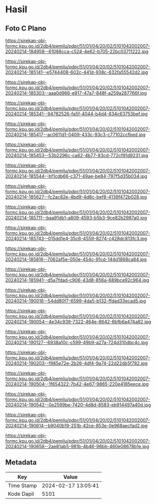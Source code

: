 # Hasil

## Foto C Plano

https://sirekap-obj-formc.kpu.go.id/2db4/pemilu/pdpr/51/01/04/20/02/5101042002007-20240214-184958--61068cca-c524-4e62-b705-22bc03711222.jpg

https://sirekap-obj-formc.kpu.go.id/2db4/pemilu/pdpr/51/01/04/20/02/5101042002007-20240214-185141--e5744408-602c-441d-938c-632fa55542d2.jpg

https://sirekap-obj-formc.kpu.go.id/2db4/pemilu/pdpr/51/01/04/20/02/5101042002007-20240214-185303--aaa0d966-e917-47a7-848f-a259a287766f.jpg

https://sirekap-obj-formc.kpu.go.id/2db4/pemilu/pdpr/51/01/04/20/02/5101042002007-20240214-185341--94782526-fa5f-4044-b4d4-834c63753bef.jpg

https://sirekap-obj-formc.kpu.go.id/2db4/pemilu/pdpr/51/01/04/20/02/5101042002007-20240214-185417--ac0611d1-0409-433c-93c3-c77102ccfbed.jpg

https://sirekap-obj-formc.kpu.go.id/2db4/pemilu/pdpr/51/01/04/20/02/5101042002007-20240214-185453--53b2296c-ca62-4b77-83cd-772cf91d9231.jpg

https://sirekap-obj-formc.kpu.go.id/2db4/pemilu/pdpr/51/01/04/20/02/5101042002007-20240214-185544--bf1cdb66-c371-49ae-be84-797f5d35b034.jpg

https://sirekap-obj-formc.kpu.go.id/2db4/pemilu/pdpr/51/01/04/20/02/5101042002007-20240214-185627--fc2ac82e-4bd9-4d8c-bef8-4139f472b028.jpg

https://sirekap-obj-formc.kpu.go.id/2db4/pemilu/pdpr/51/01/04/20/02/5101042002007-20240214-185711--baa91db1-a809-4593-b5b3-9ce82b2987a0.jpg

https://sirekap-obj-formc.kpu.go.id/2db4/pemilu/pdpr/51/01/04/20/02/5101042002007-20240214-185743--015dd1e4-35c6-4559-8274-c428dc813fc3.jpg

https://sirekap-obj-formc.kpu.go.id/2db4/pemilu/pdpr/51/01/04/20/02/5101042002007-20240214-185816--7062af5e-050e-454c-91cd-144d1868ca84.jpg

https://sirekap-obj-formc.kpu.go.id/2db4/pemilu/pdpr/51/01/04/20/02/5101042002007-20240214-185941--d5a7fdad-c906-43d8-856a-689bce92c964.jpg

https://sirekap-obj-formc.kpu.go.id/2db4/pemilu/pdpr/51/01/04/20/02/5101042002007-20240214-190016--54dd80f7-6599-4da5-b132-ffdad33ecad5.jpg

https://sirekap-obj-formc.kpu.go.id/2db4/pemilu/pdpr/51/01/04/20/02/5101042002007-20240214-190054--4e34c939-7322-464e-8642-6bfb6a474a82.jpg

https://sirekap-obj-formc.kpu.go.id/2db4/pemilu/pdpr/51/01/04/20/02/5101042002007-20240214-190127--6938a10c-c599-49b9-a27a-724d310dbc4c.jpg

https://sirekap-obj-formc.kpu.go.id/2db4/pemilu/pdpr/51/01/04/20/02/5101042002007-20240214-190203--f985e72e-2b26-4df4-9a74-22d22db5f782.jpg

https://sirekap-obj-formc.kpu.go.id/2db4/pemilu/pdpr/51/01/04/20/02/5101042002007-20240214-190504--1f654322-7b42-4e67-9865-220e4185eece.jpg

https://sirekap-obj-formc.kpu.go.id/2db4/pemilu/pdpr/51/01/04/20/02/5101042002007-20240214-190542--0e2599be-7420-4d8d-8583-eb914497a40d.jpg

https://sirekap-obj-formc.kpu.go.id/2db4/pemilu/pdpr/51/01/04/20/02/5101042002007-20240214-190614--b9040b19-251b-42ce-853e-0e968aecfad2.jpg

https://sirekap-obj-formc.kpu.go.id/2db4/pemilu/pdpr/51/01/04/20/02/5101042002007-20240214-190658--2ae81ab5-981b-4b46-96bb-460e08678b1e.jpg


## Metadata

| Key        | Value               |
| ---------- | ------------------- |
| Time Stamp | 2024-02-17 13:05:41 |
| Kode Dapil | 5101                |



